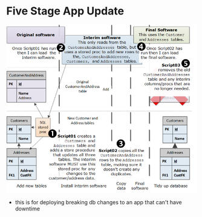 # Five Stage App Update

![five stage app update](./fiveStageAppUpdate.png)
- this is for deploying breaking db changes to an app that can't have downtime